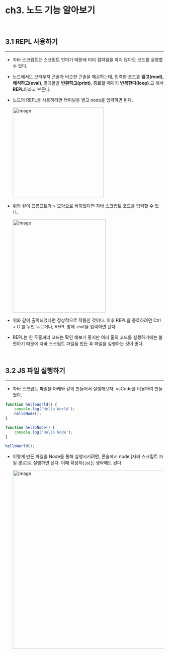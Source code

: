 # ch3. 노드 기능 알아보기
<br>

## 3.1 REPL 사용하기
----

- 자바 스크립트는 스크립트 언어기 때문에 미리 컴파일을 하지 않아도 코드를 실행할 수 있다.

- 노드에서도 브라우저 콘솔과 비슷한 콘솔을 제공하는데, 입력한 코드를 **읽고(read)**, **해석하고(eval)**, 결과물을 **반환하고(print)**, 종료할 때까지 **반복한다(loop)** 고 해서 **REPL**이라고 부른다.

- 노드의 REPL을 사용하려면 터미널을 열고 node를 입력하면 된다.

  <img width="288" alt="image" src="https://user-images.githubusercontent.com/68415644/180740739-926c6834-29d3-4491-9c98-82963497782d.png">

- 위와 같이 프롬프트가 > 모양으로 바뀌었다면 자바 스크립트 코드를 입력할 수 있다.

  <img width="295" alt="image" src="https://user-images.githubusercontent.com/68415644/180741330-f804aad3-d126-49e9-8941-673f84f7f584.png">

- 위와 같이 출력되었다면 정상적으로 작동한 것이다. 이후 REPL을 종료하려면 Ctrl + C 를 두번 누르거나, REPL 창에 .exit을 입력하면 된다.

- REPL는 한 두줄짜리 코드는 확인 해보기 좋지만 여러 줄의 코드를 실행하기에는 불편하기 때문에 자바 스크립트 파일을 만든 후 파일을 실행하는 것이 좋다.
<br>

## 3.2 JS 파일 실행하기
----

- 자바 스크립트 파일을 아래와 같이 만들어서 실행해보자. vsCode를 이용하여 만들었다.

````javascript
function helloWorld() {
    console.log('Hello World');
    helloNode();
}

function helloNode() {
    console.log('Hello Node');
}

helloWorld();
````

- 이렇게 만든 파일을 Node를 통해 실행시키려면, 콘솔에서 node [자바 스크립트 파일 경로]로 실행하면 된다. 이때 확장자(.js)는 생략해도 된다.

  <img width="567" alt="image" src="https://user-images.githubusercontent.com/68415644/180743243-b0a46ae8-cd48-4ed9-ad9a-f545921b4312.png">
